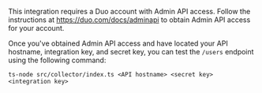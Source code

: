 This integration requires a Duo account with Admin API access. Follow the instructions at https://duo.com/docs/adminapi to obtain Admin API access for your account.

Once you've obtained Admin API access and have located your API hostname, integration key, and secret key, you can test the `/users` endpoint using the following command:

`ts-node src/collector/index.ts <API hostname> <secret key> <integration key>`
